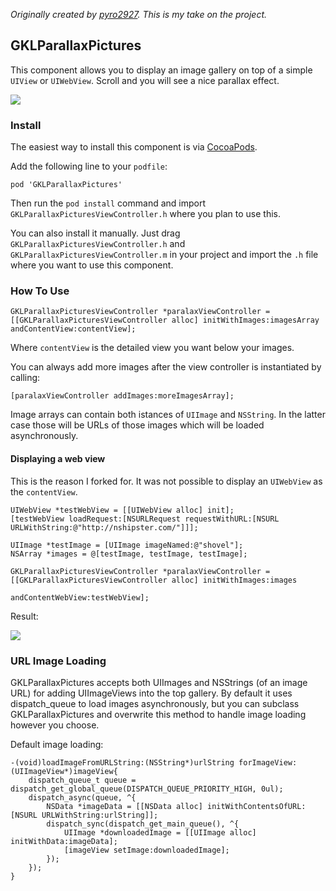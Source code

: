 *Originally created by [pyro2927](https://github.com/pyro2927). This is my take on the project.*
## GKLParallaxPictures

This component allows you to display an image gallery on top of a simple `UIView` or `UIWebView`. Scroll and you will see a nice parallax effect.

![](https://raw.github.com/frankdilo/GKLParallaxPictures/master/screenshot1.gif)

### Install

The easiest way to install this component is via [CocoaPods](http://cocoapods.org/).

Add the following line to your `podfile`:

    pod 'GKLParallaxPictures'

Then run the `pod install` command and import `GKLParallaxPicturesViewController.h` where you plan to use this.

You can also install it manually. Just drag `GKLParallaxPicturesViewController.h` and `GKLParallaxPicturesViewController.m` in your project and import the `.h` file where you want to use this component.


### How To Use

	GKLParallaxPicturesViewController *paralaxViewController = [[GKLParallaxPicturesViewController alloc] initWithImages:imagesArray andContentView:contentView];
	
Where `contentView` is the detailed view you want below your images.

You can always add more images after the view controller is instantiated by calling:

	[paralaxViewController addImages:moreImagesArray];

Image arrays can contain both istances of `UIImage` and `NSString`. In the latter case those will be URLs of those images which will be loaded asynchronously.

#### Displaying a web view

This is the reason I forked for. It was not possible to display an `UIWebView` as the `contentView`.

    UIWebView *testWebView = [[UIWebView alloc] init];
    [testWebView loadRequest:[NSURLRequest requestWithURL:[NSURL URLWithString:@"http://nshipster.com/"]]];
    
    UIImage *testImage = [UIImage imageNamed:@"shovel"];
    NSArray *images = @[testImage, testImage, testImage];
    
    GKLParallaxPicturesViewController *paralaxViewController = [[GKLParallaxPicturesViewController alloc] initWithImages:images
                                                                                                          andContentWebView:testWebView];

Result:

![](https://raw.github.com/frankdilo/GKLParallaxPictures/master/screenshot2.png)


### URL Image Loading

GKLParallaxPictures accepts both UIImages and NSStrings (of an image URL) for adding UIImageViews into the top gallery.  By default it uses dispatch_queue to load images asynchronously, but you can subclass GKLParallaxPictures and overwrite this method to handle image loading however you choose.

Default image loading:

	-(void)loadImageFromURLString:(NSString*)urlString forImageView:(UIImageView*)imageView{
    	dispatch_queue_t queue = dispatch_get_global_queue(DISPATCH_QUEUE_PRIORITY_HIGH, 0ul);
    	dispatch_async(queue, ^{
        	NSData *imageData = [[NSData alloc] initWithContentsOfURL:[NSURL URLWithString:urlString]];
        	dispatch_sync(dispatch_get_main_queue(), ^{
            	UIImage *downloadedImage = [[UIImage alloc] initWithData:imageData];
            	[imageView setImage:downloadedImage];
        	});
    	});
	}